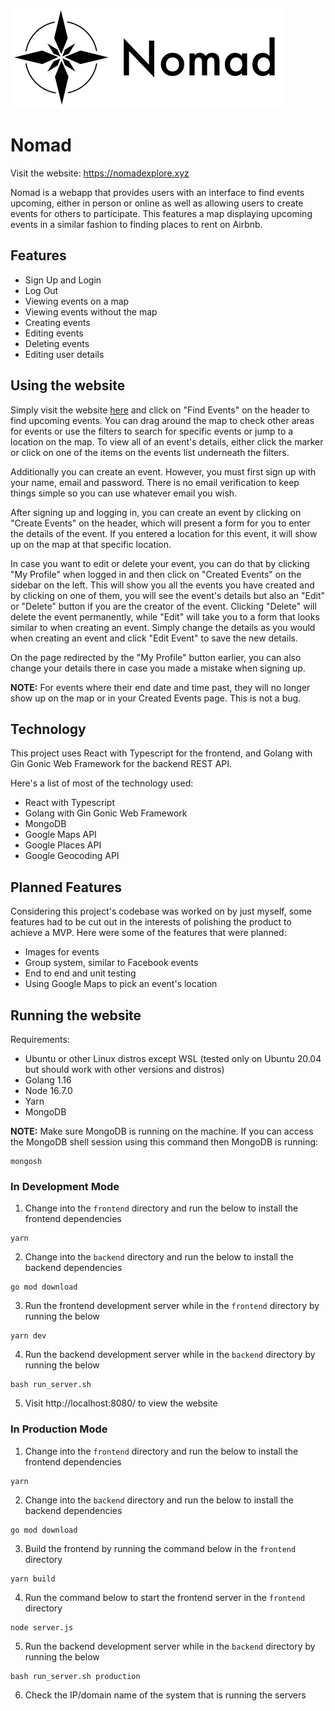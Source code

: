 ![Nomad Logo](frontend/src/assets/logo/logo.png)

# Nomad

Visit the website: https://nomadexplore.xyz

Nomad is a webapp that provides users with an interface to find events upcoming, either in person
or online as well as allowing users to create events for others to participate. This features
a map displaying upcoming events in a similar fashion to finding places to rent on Airbnb.

## Features

- Sign Up and Login
- Log Out
- Viewing events on a map
- Viewing events without the map
- Creating events
- Editing events
- Deleting events
- Editing user details

## Using the website

Simply visit the website [here](https://nomadexplore.xyz) and click on "Find Events" on the header to
find upcoming events. You can drag around the map to check other areas for events or use the filters
to search for specific events or jump to a location on the map. To view all of an event's details, either
click the marker or click on one of the items on the events list underneath the filters.

Additionally you can create an event. However, you must first sign up with your name, email and password.
There is no email verification to keep things simple so you can use whatever email you wish.

After signing up and logging in, you can create an event by clicking on "Create Events" on the header,
which will present a form for you to enter the details of the event. If you entered a location for this
event, it will show up on the map at that specific location.

In case you want to edit or delete your event, you can do that by clicking "My Profile" when logged in and then
click on "Created Events" on the sidebar on the left. This will show you all the events you have created
and by clicking on one of them, you will see the event's details but also an "Edit" or "Delete" button
if you are the creator of the event. Clicking "Delete" will delete the event permanently, while "Edit"
will take you to a form that looks similar to when creating an event. Simply change the details as you would
when creating an event and click "Edit Event" to save the new details.

On the page redirected by the "My Profile" button earlier, you can also change your details there in
case you made a mistake when signing up.

**NOTE:** For events where their end date and time past, they will no longer show up on the map or in your
Created Events page. This is not a bug.

## Technology

This project uses React with Typescript for the frontend, and Golang with Gin Gonic Web Framework for
the backend REST API.

Here's a list of most of the technology used:

- React with Typescript
- Golang with Gin Gonic Web Framework
- MongoDB
- Google Maps API
- Google Places API
- Google Geocoding API

## Planned Features

Considering this project's codebase was worked on by just myself, some features had to be cut out in the
interests of polishing the product to achieve a MVP. Here were some of the features that were planned:

- Images for events
- Group system, similar to Facebook events
- End to end and unit testing
- Using Google Maps to pick an event's location

## Running the website

Requirements:

- Ubuntu or other Linux distros except WSL (tested only on Ubuntu 20.04 but should work with other versions and distros)
- Golang 1.16
- Node 16.7.0
- Yarn
- MongoDB

**NOTE:** Make sure MongoDB is running on the machine. If you can access the MongoDB shell session using this command
then MongoDB is running:

```
mongosh
```

### In Development Mode

1. Change into the `frontend` directory and run the below to install the frontend dependencies

```
yarn
```

2. Change into the `backend` directory and run the below to install the backend dependencies

```
go mod download
```

3. Run the frontend development server while in the `frontend` directory by running the below

```
yarn dev
```

4. Run the backend development server while in the `backend` directory by running the below

```
bash run_server.sh
```

5. Visit http://localhost:8080/ to view the website

### In Production Mode

1. Change into the `frontend` directory and run the below to install the frontend dependencies

```
yarn
```

2. Change into the `backend` directory and run the below to install the backend dependencies

```
go mod download
```

3. Build the frontend by running the command below in the `frontend` directory

```
yarn build
```

4. Run the command below to start the frontend server in the `frontend` directory

```
node server.js
```

5. Run the backend development server while in the `backend` directory by running the below

```
bash run_server.sh production
```

6. Check the IP/domain name of the system that is running the servers
